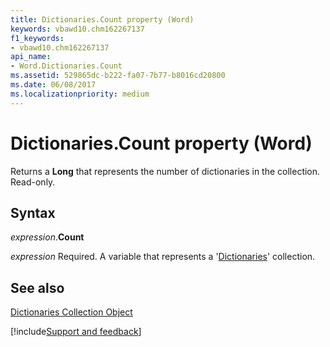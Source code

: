 ```yaml
---
title: Dictionaries.Count property (Word)
keywords: vbawd10.chm162267137
f1_keywords:
- vbawd10.chm162267137
api_name:
- Word.Dictionaries.Count
ms.assetid: 529865dc-b222-fa07-7b77-b8016cd20800
ms.date: 06/08/2017
ms.localizationpriority: medium
---
```



# Dictionaries.Count property (Word)

Returns a **Long** that represents the number of dictionaries in the collection. Read-only.


## Syntax

_expression_.**Count**

_expression_ Required. A variable that represents a '[Dictionaries](Word.dictionaries.md)' collection.


## See also


[Dictionaries Collection Object](Word.dictionaries.md)

[!include[Support and feedback](~/includes/feedback-boilerplate.md)]